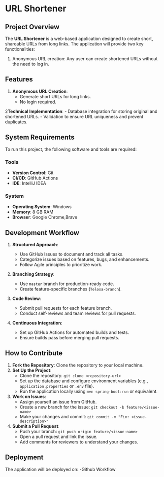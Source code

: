 # URL Shortener

## Project Overview

The **URL Shortener** is a web-based application designed to create short, shareable URLs from long links. The application will provide two key functionalities:
1. Anonymous URL creation: Any user can create shortened URLs without the need to log in.

## Features

1. **Anonymous URL Creation**:
    - Generate short URLs for long links.
    - No login required.

2**Technical Implementation**:
    - Database integration for storing original and shortened URLs.
    - Validation to ensure URL uniqueness and prevent duplicates.
    

## System Requirements

To run this project, the following software and tools are required:



### Tools
- **Version Control**: Git
- **CI/CD**: GitHub Actions
- **IDE**: IntelliJ IDEA

### System
- **Operating System**: Windows 
- **Memory**: 8 GB RAM
- **Browser**: Google Chrome,Brave

## Development Workflow

1. **Structured Approach**:
    - Use GitHub Issues to document and track all tasks.
    - Categorize issues based on features, bugs, and enhancements.
    - Follow Agile principles to prioritize work.

2. **Branching Strategy**:
    - Use `master` branch for production-ready code.
    - Create feature-specific branches (`Telosa-branch`).

3. **Code Review**:
    - Submit pull requests for each feature branch.
    - Conduct self-reviews and team reviews for pull requests.

4. **Continuous Integration**:
    - Set up GitHub Actions for automated builds and tests.
    - Ensure builds pass before merging pull requests.

## How to Contribute

1. **Fork the Repository**: Clone the repository to your local machine.
2. **Set Up the Project**:
    - Clone the repository: `git clone <repository-url>`
    - Set up the database and configure environment variables (e.g., `application.properties` or `.env` file).
    - Run the application locally using `mvn spring-boot:run` or equivalent.
3. **Work on Issues**:
    - Assign yourself an issue from GitHub.
    - Create a new branch for the issue: `git checkout -b feature/<issue-name>`
    - Make your changes and commit: `git commit -m "Fix: <issue-description>"`
4. **Submit a Pull Request**:
    - Push your branch: `git push origin feature/<issue-name>`
    - Open a pull request and link the issue.
    - Add comments for reviewers to understand your changes.

## Deployment

The application will be deployed on:
-Github Workflow




